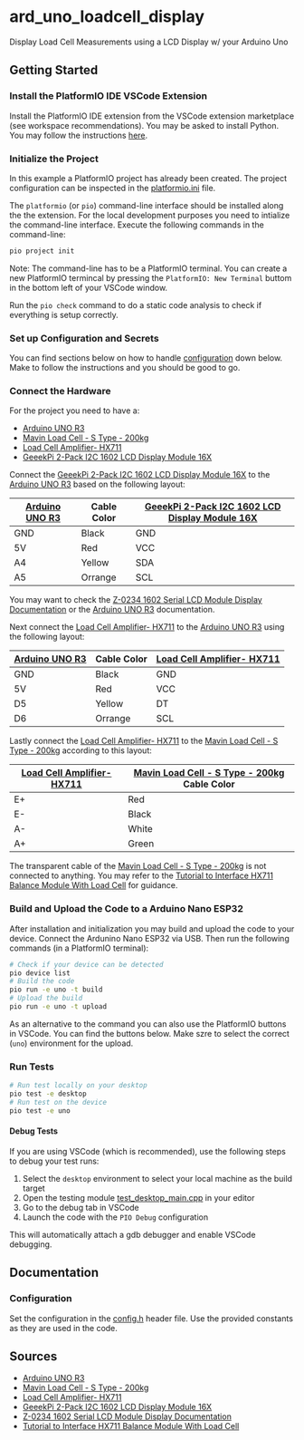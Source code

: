 # ard_uno_loadcell_display

Display Load Cell Measurements using a LCD Display w/ your Arduino Uno

## Getting Started

### Install the PlatformIO IDE VSCode Extension

Install the PlatformIO IDE extension from the VSCode extension marketplace (see workspace recommendations). You may be asked to install Python. You may follow the instructions [here](https://docs.platformio.org/en/latest/faq/install-python.html).

### Initialize the Project

In this example a PlatformIO project has already been created. The project configuration can be inspected in the [platformio.ini](./platformio.ini) file.

The `platformio` (or `pio`) command-line interface should be installed along the the extension. For the local development purposes you need to intialize the command-line interface. Execute the following commands in the command-line:

```bash
pio project init
```

Note: The command-line has to be a PlatformIO terminal. You can create a new PlatformIO termincal by pressing the `PlatformIO: New Terminal` buttom in the bottom left of your VSCode window.

Run the `pio check` command to do a static code analysis to check if everything is setup correctly.

### Set up Configuration and Secrets

You can find sections below on how to handle [configuration](#configuration) down below. Make to follow the instructions and you should be good to go.

### Connect the Hardware

For the project you need to have a:

- [Arduino UNO R3]
- [Mavin Load Cell - S Type - 200kg]
- [Load Cell Amplifier- HX711]
- [GeeekPi 2-Pack I2C 1602 LCD Display Module 16X]

Connect the [GeeekPi 2-Pack I2C 1602 LCD Display Module 16X] to the [Arduino UNO R3] based on the following layout:

| [Arduino UNO R3] | Cable Color | [GeeekPi 2-Pack I2C 1602 LCD Display Module 16X] |
| ---------------- | ----------- | ------------------------------------------------ |
| GND              | Black       | GND                                              |
| 5V               | Red         | VCC                                              |
| A4               | Yellow      | SDA                                              |
| A5               | Orrange     | SCL                                              |

You may want to check the [Z-0234 1602 Serial LCD Module Display Documentation] or the [Arduino UNO R3] documentation.

Next connect the [Load Cell Amplifier- HX711] to the [Arduino UNO R3] using the following layout:

| [Arduino UNO R3] | Cable Color | [Load Cell Amplifier- HX711] |
| ---------------- | ----------- | ---------------------------- |
| GND              | Black       | GND                          |
| 5V               | Red         | VCC                          |
| D5               | Yellow      | DT                           |
| D6               | Orrange     | SCL                          |

Lastly connect the [Load Cell Amplifier- HX711] to the [Mavin Load Cell - S Type - 200kg] according to this layout:

| [Load Cell Amplifier- HX711] | [Mavin Load Cell - S Type - 200kg] Cable Color |
| ---------------------------- | ---------------------------------------------- |
| E+                           | Red                                            |
| E-                           | Black                                          |
| A-                           | White                                          |
| A+                           | Green                                          |

The transparent cable of the [Mavin Load Cell - S Type - 200kg] is not connected to anything. You may refer to the [Tutorial to Interface HX711 Balance Module With Load Cell] for guidance.

### Build and Upload the Code to a Arduino Nano ESP32

After installation and initialization you may build and upload the code to your device. Connect the Ardunino Nano ESP32 via USB. Then run the following commands (in a PlatformIO terminal):

```bash
# Check if your device can be detected
pio device list
# Build the code
pio run -e uno -t build
# Upload the build
pio run -e uno -t upload
```

As an alternative to the command you can also use the PlatformIO buttons in VSCode. You can find the buttons below. Make szre to select the correct (`uno`) environment for the upload.

### Run Tests

```bash
# Run test locally on your desktop
pio test -e desktop
# Run test on the device
pio test -e uno
```

#### Debug Tests

If you are using VSCode (which is recommended), use the following steps to debug your test runs:

1. Select the `desktop` environment to select your local machine as the build target
2. Open the testing module [test_desktop_main.cpp](test/test_desktop/test_desktop_main.cpp) in your editor
3. Go to the debug tab in VSCode
4. Launch the code with the `PIO Debug` configuration

This will automatically attach a gdb debugger and enable VSCode debugging.

## Documentation

### Configuration

Set the configuration in the [config.h](lib/Config/config.h) header file. Use the provided constants as they are used in the code.

## Sources

- [Arduino UNO R3]
- [Mavin Load Cell - S Type - 200kg]
- [Load Cell Amplifier- HX711]
- [GeeekPi 2-Pack I2C 1602 LCD Display Module 16X]
- [Z-0234 1602 Serial LCD Module Display Documentation]
- [Tutorial to Interface HX711 Balance Module With Load Cell]

[Arduino UNO R3]: https://docs.arduino.cc/hardware/uno-rev3/
[Mavin Load Cell - S Type - 200kg]: https://www.tinytronics.nl/en/sensors/weight-pressure-force/load-cells/mavin-load-cell-s-type-200kg
[Load Cell Amplifier- HX711]: https://www.tinytronics.nl/en/sensors/weight-pressure-force/load-cells/load-cell-amplifier-hx711
[GeeekPi 2-Pack I2C 1602 LCD Display Module 16X]: https://www.amazon.com/GeeekPi-Character-Backlight-Raspberry-Electrical/dp/B07S7PJYM6
[Z-0234 1602 Serial LCD Module Display Documentation]: https://wiki.52pi.com/index.php?title=Z-0234
[Tutorial to Interface HX711 Balance Module With Load Cell]: https://www.instructables.com/How-to-Interface-HX711-Balance-Module-With-Load-Ce/
